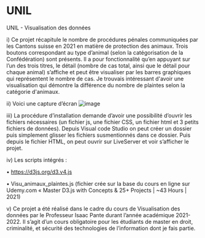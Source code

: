 # UNIL
UNIL - Visualisation des données


i)	Ce projet récapitule le nombre de procédures pénales communiquées par les Cantons suisse en 2021 en matière de protection des animaux. Trois boutons correspondant au type d’animal (selon la catégorisation de la Confédération) sont présents. Il a pour fonctionnalité qu’en appuyant sur l’un des trois titres, le détail (nombre de cas total, ainsi que le détail pour chaque animal) s’affiche et peut être visualiser par les barres graphiques qui représentent le nombre de cas. Je trouvais intéressant d'avoir une visualisation qui démontre la différence du nombre de plaintes selon la catégorie d'animaux. 

ii)	Voici une capture d’écran
![image](https://user-images.githubusercontent.com/89684421/187950015-772f556a-f3e7-4158-ac73-6df9985c91b2.png)

iii)	La procédure d’installation demande d’avoir une possibilité d’ouvrir les fichiers nécessaires (un fichier js, une fichier CSS, un fichier html et 3 petits fichiers de données). Depuis Visual code Studio on peut créer un dossier puis simplement glisser les fichiers susmentionnés dans ce dossier. Puis depuis le fichier HTML, on peut ouvrir sur LiveServer et voir s’afficher le projet.

iv)	Les scripts intégrés : 


•	https://d3js.org/d3.v4.js 


•	Visu_animaux_plaintes.js (fichier crée sur la base du cours en ligne sur Udemy.com « Master D3.js with Concepts & 25+ Projects | ~43 Hours | 2021)

v)	Ce projet a été réalisé dans le cadre du cours de Visualisation des données par le Professeur Isaac Pante durant l’année académique 2021-2022. Il s’agit d’un cours obligatoire pour les étudiants de master en droit, criminalité, et sécurité des technologies de l’information dont je fais partie. 
